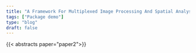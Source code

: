 ```yaml
---
title: "A Framework For Multiplexed Image Processing And Spatial Analysis"
tags: ["Package demo"]
type: "blog"
draft: false
---
```


{{< abstracts paper="paper2">}}



